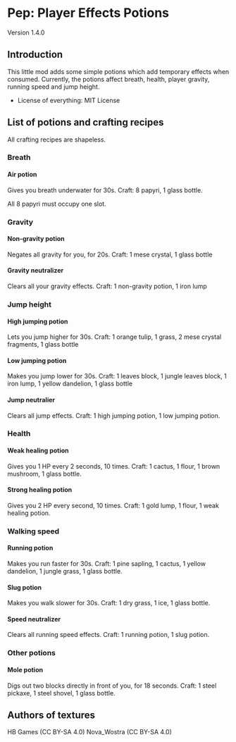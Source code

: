 # Pep: Player Effects Potions
Version 1.4.0

## Introduction
This little mod adds some simple potions which add temporary effects when consumed.
Currently, the potions affect breath, health, player gravity, running speed and jump height.

 * License of everything: MIT License

## List of potions and crafting recipes
All crafting recipes are shapeless.

### Breath
#### Air potion
Gives you breath underwater for 30s.
Craft: 8 papyri, 1 glass bottle.

All 8 papyri must occupy one slot.

### Gravity
#### Non-gravity potion
Negates all gravity for you, for 20s.
Craft: 1 mese crystal, 1 glass bottle

#### Gravity neutralizer
Clears all your gravity effects.
Craft: 1 non-gravity potion, 1 iron lump

### Jump height
#### High jumping potion
Lets you jump higher for 30s.
Craft: 1 orange tulip, 1 grass, 2 mese crystal fragments, 1 glass bottle

#### Low jumping potion
Makes you jump lower for 30s.
Craft: 1 leaves block, 1 jungle leaves block, 1 iron lump, 1 yellow dandelion, 1 glass bottle

#### Jump neutralier
Clears all jump effects.
Craft: 1 high jumping potion, 1 low jumping potion.


### Health
#### Weak healing potion
Gives you 1 HP every 2 seconds, 10 times.
Craft: 1 cactus, 1 flour, 1 brown mushroom, 1 glass bottle.

#### Strong healing potion
Gives you 2 HP every second, 10 times.
Craft: 1 gold lump, 1 flour, 1 weak healing potion.


### Walking speed
#### Running potion
Makes you run faster for 30s.
Craft: 1 pine sapling, 1 cactus, 1 yellow dandelion, 1 jungle grass, 1 glass bottle.

#### Slug potion
Makes you walk slower for 30s.
Craft: 1 dry grass, 1 ice, 1 glass bottle.

#### Speed neutralizer
Clears all running speed effects.
Craft: 1 running potion, 1 slug potion.

### Other potions
#### Mole potion
Digs out two blocks directly in front of you, for 18 seconds.
Craft: 1 steel pickaxe, 1 steel shovel, 1 glass bottle.

Authors of textures
-------------------
HB Games (CC BY-SA 4.0)
Nova_Wostra (CC BY-SA 4.0)
